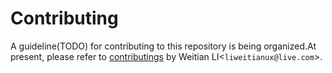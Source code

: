 # Contributing
  A guideline(TODO) for contributing to this repository is being organized.At present, please refer to [contributings](https://github.com/myinxd/fg21sim/blob/master/CONTRIBUTING.md) by Weitian LI<`liweitianux@live.com`>.
